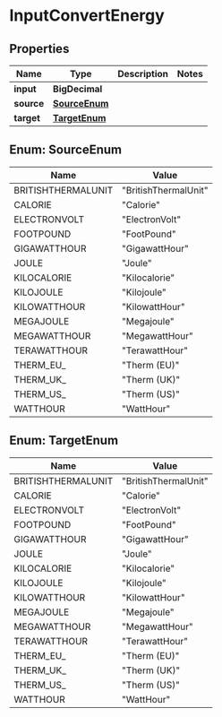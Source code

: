 

# InputConvertEnergy

## Properties

Name | Type | Description | Notes
------------ | ------------- | ------------- | -------------
**input** | **BigDecimal** |  | 
**source** | [**SourceEnum**](#SourceEnum) |  | 
**target** | [**TargetEnum**](#TargetEnum) |  | 



## Enum: SourceEnum

Name | Value
---- | -----
BRITISHTHERMALUNIT | &quot;BritishThermalUnit&quot;
CALORIE | &quot;Calorie&quot;
ELECTRONVOLT | &quot;ElectronVolt&quot;
FOOTPOUND | &quot;FootPound&quot;
GIGAWATTHOUR | &quot;GigawattHour&quot;
JOULE | &quot;Joule&quot;
KILOCALORIE | &quot;Kilocalorie&quot;
KILOJOULE | &quot;Kilojoule&quot;
KILOWATTHOUR | &quot;KilowattHour&quot;
MEGAJOULE | &quot;Megajoule&quot;
MEGAWATTHOUR | &quot;MegawattHour&quot;
TERAWATTHOUR | &quot;TerawattHour&quot;
THERM_EU_ | &quot;Therm (EU)&quot;
THERM_UK_ | &quot;Therm (UK)&quot;
THERM_US_ | &quot;Therm (US)&quot;
WATTHOUR | &quot;WattHour&quot;



## Enum: TargetEnum

Name | Value
---- | -----
BRITISHTHERMALUNIT | &quot;BritishThermalUnit&quot;
CALORIE | &quot;Calorie&quot;
ELECTRONVOLT | &quot;ElectronVolt&quot;
FOOTPOUND | &quot;FootPound&quot;
GIGAWATTHOUR | &quot;GigawattHour&quot;
JOULE | &quot;Joule&quot;
KILOCALORIE | &quot;Kilocalorie&quot;
KILOJOULE | &quot;Kilojoule&quot;
KILOWATTHOUR | &quot;KilowattHour&quot;
MEGAJOULE | &quot;Megajoule&quot;
MEGAWATTHOUR | &quot;MegawattHour&quot;
TERAWATTHOUR | &quot;TerawattHour&quot;
THERM_EU_ | &quot;Therm (EU)&quot;
THERM_UK_ | &quot;Therm (UK)&quot;
THERM_US_ | &quot;Therm (US)&quot;
WATTHOUR | &quot;WattHour&quot;



